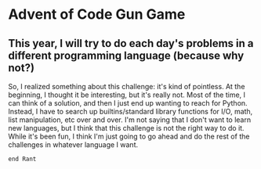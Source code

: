 # Advent of Code Gun Game
## This year, I will try to do each day's problems in a different programming language (because why not?)

So, I realized something about this challenge: it's kind of pointless.
At the beginning, I thought it be interesting, but it's really not.
Most of the time, I can think of a solution, and then I just end up wanting to reach for Python.
Instead, I have to search up builtins/standard library functions for I/O, math, list manipulation, etc over and over.
I'm not saying that I don't want to learn new languages, but I think that this challenge is not the right way to do it.
While it's been fun, I think I'm just going to go ahead and do the rest of the challenges in whatever language I want.
```
end Rant
```
